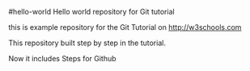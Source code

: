 #hello-world
Hello world repository for Git tutorial

this is example repository for the Git Tutorial on http://w3schools.com

This repository built step by step in the tutorial.

Now it includes  Steps for Github 

